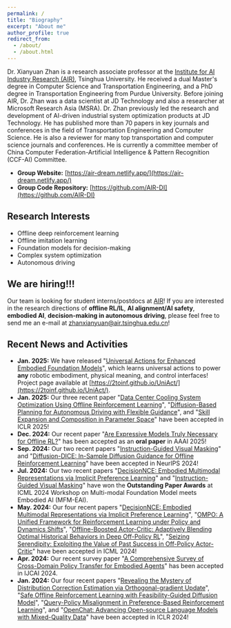 ```yaml
---
permalink: /
title: "Biography"
excerpt: "About me"
author_profile: true
redirect_from: 
  - /about/
  - /about.html
---
```


Dr. Xianyuan Zhan is a research associate professor at the [Institute for AI Industry Research (AIR)](https://air.tsinghua.edu.cn), Tsinghua University. He received a dual Master's degree in Computer Science and Transportation Engineering, and a PhD degree in Transportation Engineering from Purdue University. Before joining AIR, Dr. Zhan was a data scientist at JD Technology and also a researcher at Microsoft Research Asia (MSRA). Dr. Zhan previously led the research and development of AI-driven industrial system optimization products at JD Technology. He has published more than 70 papers in key journals and conferences in the field of Transportation Engineering and Computer Science. He is also a reviewer for many top transportation and computer science journals and conferences. He is currently a committee member of China Computer Federation-Artificial Intelligence & Pattern Recognition (CCF-AI) Committee. 

* <b>Group Website:</b> [https://air-dream.netlify.app/](https://air-dream.netlify.app/)
* <b>Group Code Repository:</b> [https://github.com/AIR-DI](https://github.com/AIR-DI)

Research Interests
---
* Offline deep reinforcement learning
* Offline imitation learning
* Foundation models for decision-making
* Complex system optimization
* Autonomous driving


We are hiring!!!
---
Our team is looking for student interns/postdocs at [AIR](https://air.tsinghua.edu.cn)! If you are interested in the research directions of **offline RL/IL**, **AI alignment/AI safety**, **embodied AI**, **decision-making in autonomous driving**, please feel free to send me an e-mail at [zhanxianyuan@air.tsinghua.edu.cn](mailto:zhanxianyuan@air.tsinghua.edu.cn)!


Recent News and Activities
---
* <b>Jan. 2025:</b> We have released "[Universal Actions for Enhanced Embodied Foundation Models](http://zhanxianyuan.xyz/publication/2025-uniAct)", which learns universal actions to power **any** robotic embodiment, physical meaning, and control interfaces! Project page available at [https://2toinf.github.io/UniAct/](https://2toinf.github.io/UniAct/).
* <b>Jan. 2025:</b> Our three recent paper "[Data Center Cooling System Optimization Using Offline Reinforcement Learning](http://zhanxianyuan.xyz/publication/2025-DC_opt)", "[Diffusion-Based Planning for Autonomous Driving with Flexible Guidance](http://zhanxianyuan.xyz/publication/2025-Diff_planner)", and "[Skill Expansion and Composition in Parameter Space](http://zhanxianyuan.xyz/publication/2025-PSEC)" have been accepted in ICLR 2025!
* <b>Dec. 2024:</b> Our recent paper "[Are Expressive Models Truly Necessary for Offline RL?](http://zhanxianyuan.xyz/publication/2025-RSP)" has been accepted as an **oral paper** in AAAI 2025!
* <b>Sep. 2024:</b> Our two recent papers "[Instruction-Guided Visual Masking](http://zhanxianyuan.xyz/publication/2024-IVM)" and "[Diffusion-DICE: In-Sample Diffusion Guidance for Offline Reinforcement Learning](http://zhanxianyuan.xyz/publication/2024-DiffDice)" have been accepted in NeurIPS 2024!
* <b>Jul. 2024:</b> Our two recent papers "[DecisionNCE: Embodied Multimodal Representations via Implicit Preference Learning](http://zhanxianyuan.xyz/publication/2024-decisionNCE)" and "[Instruction-Guided Visual Masking](http://zhanxianyuan.xyz/publication/2024-IVM)" have won the <b>Outstanding Paper Awards</b> at ICML 2024 Workshop on Multi-modal Foundation Model meets Embodied AI (MFM-EAI).
* <b>May. 2024:</b> Our four recent papers "[DecisionNCE: Embodied Multimodal Representations via Implicit Preference Learning](http://zhanxianyuan.xyz/publication/2024-decisionNCE)", "[OMPO: A Unified Framework for Reinforcement Learning under Policy and Dynamics Shifts](http://zhanxianyuan.xyz/publication/2024-OMPO)", "[Offline-Boosted Actor-Critic: Adaptively Blending Optimal Historical Behaviors in Deep Off-Policy RL](http://zhanxianyuan.xyz/publication/2024-OBAC)", "[Seizing Serendipity: Exploiting the Value of Past Success in Off-Policy Actor-Critic](http://zhanxianyuan.xyz/publication/2024-BEE)" have been accepted in ICML 2024!
* <b>Apr. 2024:</b> Our recent survey paper "[A Comprehensive Survey of Cross-Domain Policy Transfer for Embodied Agents](http://zhanxianyuan.xyz/publication/2024-cross_domain)" has been accepted in IJCAI 2024.
* <b>Jan. 2024:</b> Our four recent papers "[Revealing the Mystery of Distribution Correction Estimation via Orthogonal-gradient Update](http://zhanxianyuan.xyz/publication/2024-ODICE)", "[Safe Offline Reinforcement Learning with Feasibility-Guided Diffusion Model](http://zhanxianyuan.xyz/publication/2024-FISOR)", "[Query-Policy Misalignment in Preference-Based Reinforcement Learning](http://zhanxianyuan.xyz/publication/2024-QPA)", and "[OpenChat: Advancing Open-source Language Models with Mixed-Quality Data](http://zhanxianyuan.xyz/publication/2024-OpenChat)" have been accepted in ICLR 2024!